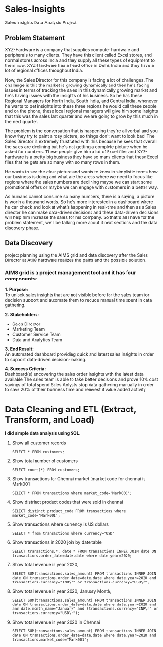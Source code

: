 # Sales-Insights
Sales Insights Data Analysis Project
## Problem Statement

XYZ-Hardware is a company that supplies computer hardware and peripherals to many clients. They have this client called Excel stores, and normal stores across India and they supply all these types of equipment to them now. XYZ-Hardware has a head office in Delhi, India and they have a lot of regional offices throughout India.

Now, the Sales Director for this company is facing a lot of challenges. The challenge is this the market is growing dynamically and then he's facing issues in terms of tracking the sales in this dynamically growing market and he's having issues with the insights of his business. So he has these Regional Managers for North India, South India, and Central India, whenever he wants to get insights into these three regions he would call these people and on the phone, these local regional managers will give him some insights that this was the sales last quarter and we are going to grow by this much in the next quarter.

The problem is the conversation that is happening they're all verbal and you know they try to paint a rosy picture, so things don't want to look bad. The Sales Director is extremely frustrated with this because he sees that overall the sales are declining but he's not getting a complete picture when he asked for numbers. These people give him a lot of Excel files and XYZ-hardware is a pretty big business they have so many clients that these Excel files that he gets are so many with so many rows in them. 

He wants to see the clear picture and wants to know in simplistic terms how our business is doing and what are the areas where we need to focus like regions where the sales numbers are declining maybe we can start some promotional offers or maybe we can engage with customers in a better way.

As humans cannot consume so many numbers, there is a saying, a picture is worth a thousand words. So he's more interested in a dashboard where he can check and look at what’s happening in real-time and then as a Sales director he can make data-driven decisions and these data-driven decisions will help him increase the sales for his company. So that's all I have for the problem statement, we'll be talking more about it next sections and the data discovery phase.

## Data Discovery
project planning using the AIMS grid and data discovery after the Sales Director at AtliQ hardware realizes the pains and the possible solution. 
### AIMS grid is a project management tool and it has four components:
**1. Purpose:**     
To unlock sales insights that are not visible before for the sales team for decision support and automate them to reduce manual time spent in data gathering.

**2. Stakeholders:**
* Sales Director
* Marketing Team
* Customer Service Team
* Data and Analytics Team

**3. End Result:**      
An automated dashboard providing quick and latest sales insights in order to support data-driven decision-making.

**4. Success Criteria:**      
Dashboard(s) uncovering the sales order insights with the latest data available
The sales team is able to take better decisions and prove 10% cost savings of total spend
Sales Anlysts stop data gathering manually in order to save 20% of their business time and reinvest it value added activity

# Data Cleaning and ETL (Extract, Transform, and Load)
**I did simple data analysis using SQL.**   
1. Show all customer records

    `SELECT * FROM customers;`

1. Show total number of customers

    `SELECT count(*) FROM customers;`

1. Show transactions for Chennai market (market code for chennai is Mark001

    `SELECT * FROM transactions where market_code='Mark001';`

1. Show distrinct product codes that were sold in chennai

    `SELECT distinct product_code FROM transactions where market_code='Mark001';`

1. Show transactions where currency is US dollars

    `SELECT * from transactions where currency="USD"`

1. Show transactions in 2020 join by date table

    `SELECT transactions.*, date.* FROM transactions INNER JOIN date ON transactions.order_date=date.date where date.year=2020;`

1. Show total revenue in year 2020,

    `SELECT SUM(transactions.sales_amount) FROM transactions INNER JOIN date ON transactions.order_date=date.date where date.year=2020 and transactions.currency="INR\r" or transactions.currency="USD\r";`
	
1. Show total revenue in year 2020, January Month,

    `SELECT SUM(transactions.sales_amount) FROM transactions INNER JOIN date ON transactions.order_date=date.date where date.year=2020 and and date.month_name="January" and (transactions.currency="INR\r" or transactions.currency="USD\r");`

1. Show total revenue in year 2020 in Chennai

    `SELECT SUM(transactions.sales_amount) FROM transactions INNER JOIN date ON transactions.order_date=date.date where date.year=2020
and transactions.market_code="Mark001";`



